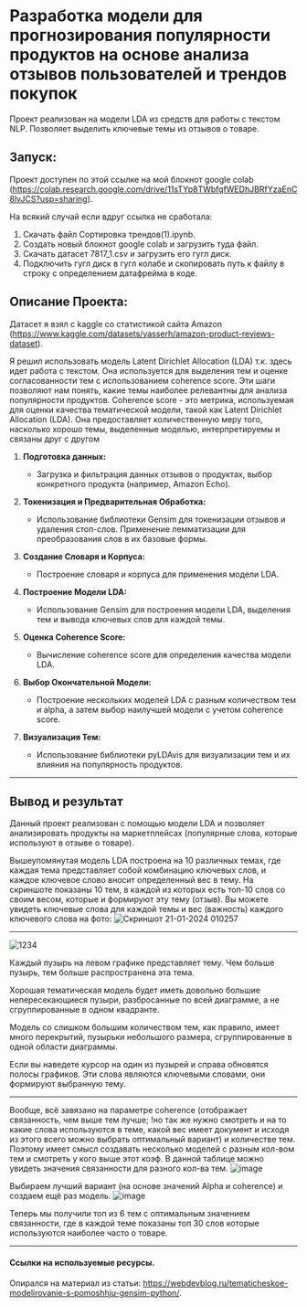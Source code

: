 # Разработка модели для прогнозирования популярности продуктов на основе анализа отзывов пользователей и трендов покупок
Проект реализован на модели LDA из средств для работы с текстом NLP. Позволяет выделить ключевые темы из отзывов о товаре.


## Запуск:
Проект доступен по этой ссылке на мой блокнот google colab (https://colab.research.google.com/drive/11sTYp8TWbfqfWEDhJBRfYzaEnC8lvJCS?usp=sharing).

На всякий случай если вдруг ссылка не сработала:
1) Скачать файл Сортировка трендов(1).ipynb.
2) Создать новый блокнот google colab и загрузить туда файл.
3) Скачать датасет 7817_1.csv и загрузить его гугл диск.
4) Подключить гугл диск в гугл колабе и скопировать путь к файлу в строку с определением датафрейма в коде.
   
## Описание Проекта:
Датасет я взял с kaggle со статистикой сайта Amazon (https://www.kaggle.com/datasets/yasserh/amazon-product-reviews-dataset).

Я решил использовать модель Latent Dirichlet Allocation (LDA) т.к. здесь идет работа с текстом. Она используется для выделения тем и оценке согласованности тем с использованием coherence score. Эти шаги позволяют нам понять, какие темы наиболее релевантны для анализа популярности продуктов. Coherence score - это метрика, используемая для оценки качества тематической модели, такой как Latent Dirichlet Allocation (LDA). Она предоставляет количественную меру того, насколько хорошо темы, выделенные моделью, интерпретируемы и связаны друг с другом


1. **Подготовка данных:**
   - Загрузка и фильтрация данных отзывов о продуктах, выбор конкретного продукта (например, Amazon Echo).

2. **Токенизация и Предварительная Обработка:**
   - Использование библиотеки Gensim для токенизации отзывов и удаления стоп-слов. Применение лемматизации для преобразования слов в их базовые формы.

3. **Создание Словаря и Корпуса:**
   - Построение словаря и корпуса для применения модели LDA.

4. **Построение Модели LDA:**
   - Использование Gensim для построения модели LDA, выделения тем и вывода ключевых слов для каждой темы.

5. **Оценка Coherence Score:**
   - Вычисление coherence score для определения качества модели LDA.

6. **Выбор Окончательной Модели:**
   - Построение нескольких моделей LDA с разным количеством тем и alpha, а затем выбор наилучшей модели с учетом coherence score.

7. **Визуализация Тем:**
   - Использование библиотеки pyLDAvis для визуализации тем и их влияния на популярность продуктов.

---

## Вывод и результат
Данный проект реализован с помощью модели LDA и позволяет анализировать продукты на маркетплейсах (популярные слова, которые используют в отзыве о товаре).

Вышеупомянутая модель LDA построена на 10 различных темах, где каждая тема представляет собой комбинацию ключевых слов, и каждое ключевое слово вносит определенный вес в тему. На скриншоте показаны 10 тем, в каждой из которых есть топ-10 слов со своим весом, которые и формируют эту тему (отзыв). Вы можете увидеть ключевые слова для каждой темы и вес (важность) каждого ключевого слова на фото:
![Скриншот 21-01-2024 010257](https://github.com/pozhiloychelovek/iskintellekt/assets/127489085/ea5e8f03-b9aa-4cb2-b6f5-28a6d4cc52b5)

---
![1234](https://github.com/pozhiloychelovek/iskintellekt/assets/127489085/fec01f5b-4cde-4171-9201-b499ec09fc71)

Каждый пузырь на левом графике представляет тему. Чем больше пузырь, тем больше распространена эта тема.

Хорошая тематическая модель будет иметь довольно большие непересекающиеся пузыри, разбросанные по всей диаграмме, а не сгруппированные в одном квадранте.

Модель со слишком большим количеством тем, как правило, имеет много перекрытий, пузырьки небольшого размера, сгруппированные в одной области диаграммы.

Если вы наведете курсор на один из пузырей и справа обновятся полосы графиков. Эти слова являются ключевыми словами, они формируют выбранную тему.

---

Вообще, всё завязано на параметре coherence (отображает связанность, чем выше тем лучше; !но так же нужно смотреть и на то какие слова используются в теме, какой вес имеет документ и исходя из этого всего можно выбрать оптимальный вариант) и количестве тем. Поэтому имеет смысл создавать несколько моделей с разным кол-вом тем и смотреть у кого выше этот коэф. 
В данной таблице можно увидеть значения связанности для разного кол-ва тем. 
![image](https://github.com/pozhiloychelovek/iskintellekt/assets/127489085/a698e20b-e8de-42e1-afa4-e1d2dabbbc1d)

Выбираем лучший вариант (на основе значений Alpha и coherence) и создаем ещё раз модель.
![image](https://github.com/pozhiloychelovek/iskintellekt/assets/127489085/137935a9-76cc-493e-bf40-a59491951b64)

Теперь мы получили топ из 6 тем с оптимальным значением связанности, где в каждой теме показаны топ 30 слов которые используются наиболее часто о товаре.

---
#### Ссылки на используемые ресурсы.
Опирался на материал из статьи: https://webdevblog.ru/tematicheskoe-modelirovanie-s-pomoshhju-gensim-python/. 
